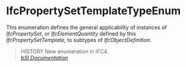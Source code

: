 IfcPropertySetTemplateTypeEnum
==============================
This enumeration defines the general applicability of instances of
_IfcPropertySet_, or _IfcElementQuantity_ defined by this
_IfcPropertySetTemplate_, to subtypes of _IfcObjectDefinition_.  
  
> HISTORY  New enumeration in IFC4.  
[ _bSI
Documentation_](https://standards.buildingsmart.org/IFC/DEV/IFC4_2/FINAL/HTML/schema/ifckernel/lexical/ifcpropertysettemplatetypeenum.htm)


